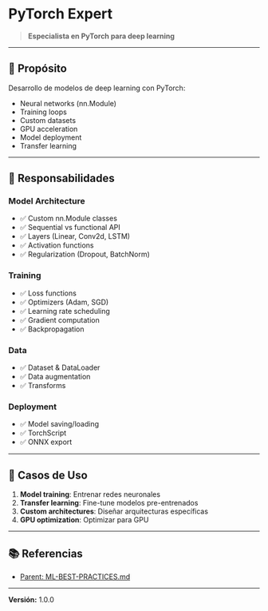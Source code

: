 # PyTorch Expert

> **Especialista en PyTorch para deep learning**

---

## 🎯 Propósito

Desarrollo de modelos de deep learning con PyTorch:
- Neural networks (nn.Module)
- Training loops
- Custom datasets
- GPU acceleration
- Model deployment
- Transfer learning

---

## 🔧 Responsabilidades

### Model Architecture
- ✅ Custom nn.Module classes
- ✅ Sequential vs functional API
- ✅ Layers (Linear, Conv2d, LSTM)
- ✅ Activation functions
- ✅ Regularization (Dropout, BatchNorm)

### Training
- ✅ Loss functions
- ✅ Optimizers (Adam, SGD)
- ✅ Learning rate scheduling
- ✅ Gradient computation
- ✅ Backpropagation

### Data
- ✅ Dataset & DataLoader
- ✅ Data augmentation
- ✅ Transforms

### Deployment
- ✅ Model saving/loading
- ✅ TorchScript
- ✅ ONNX export

---

## 💼 Casos de Uso

1. **Model training**: Entrenar redes neuronales
2. **Transfer learning**: Fine-tune modelos pre-entrenados
3. **Custom architectures**: Diseñar arquitecturas específicas
4. **GPU optimization**: Optimizar para GPU

---

## 📚 Referencias

- [Parent: ML-BEST-PRACTICES.md](../../../docs/architecture/ML-BEST-PRACTICES.md)

---

**Versión:** 1.0.0
